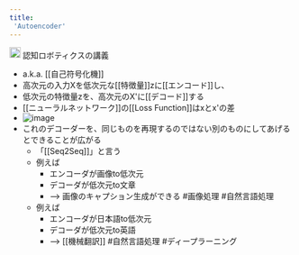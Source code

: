```yaml
---
title:
 'Autoencoder'
---
```


<img src='https://scrapbox.io/api/pages/blu3mo-public/情報科学の達人/icon' alt='情報科学の達人.icon' height="19.5"/> 認知ロボティクスの講義
- a.k.a. [[自己符号化機]]
- 高次元の入力Xを低次元な[[特徴量]]zに[[エンコード]]し、
- 低次元の特徴量zを、高次元のX'に[[デコード]]する
- [[ニューラルネットワーク]]の[[Loss Function]]はxとx'の差
- ![image](https://lilianweng.github.io/lil-log/assets/images/autoencoder-architecture.png)
- これのデコーダーを、同じものを再現するのではない別のものにしてあげるとできることが広がる
    - 「[[Seq2Seq]]」と言う
    - 例えば
        - エンコーダが画像to低次元
        - デコーダが低次元to文章
        - --> 画像のキャプション生成ができる #画像処理 #自然言語処理
    - 例えば
        - エンコーダが日本語to低次元
        - デコーダが低次元to英語
        - --> [[機械翻訳]] #自然言語処理
#ディープラーニング
